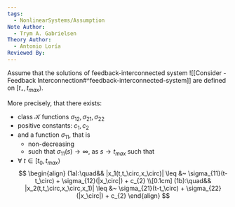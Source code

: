 ```yaml
---
tags:
  - NonlinearSystems/Assumption
Note Author:
  - Trym A. Gabrielsen
Theory Author:
  - Antonio Loría
Reviewed By:
---
```

Assume that the solutions of feedback-interconnected system ![[Consider - Feedback Interconnection#^feedback-interconnected-system]]
are defined on $[t_\circ,t_{max}\rangle$.

More precisely, that there exists:
- class $\mathcal{K}$ functions $\sigma_{12}, \sigma_{21}, \sigma_{22}$
- positive constants: $c_{1}, c_{2}$
- and a function $\sigma_{11}$, that is
	- non-decreasing
	- such that $\sigma_{11}(s) \rightarrow \infty$, as $s\rightarrow t_{max}$
such that
-  $\forall~t\in[t_0,t_{max}\rangle$
	$$
	\begin{align}
	(1a):\quad&& |x_1(t,t_\circ,x_\circ)| \leq &~ \sigma_{11}(t-t_\circ) + \sigma_{12}(|x_\circ|) + c_{2} \\[0.1cm]
	 (1b):\quad&& |x_2(t,t_\circ,x_\circ,x_1)| \leq &~ \sigma_{21}(t-t_\circ) + \sigma_{22}(|x_\circ|) + c_{2}
	\end{align}
	$$

